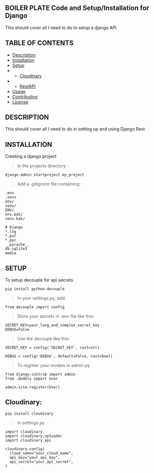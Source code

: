 ## BOILER PLATE Code and Setup/Installation for Django
This should cover all I need to do to setup a django API

## TABLE OF CONTENTS

- [Description](#description)
- [Installation](#installation)
- [Setup](#setup)
- - [Cloudinary](#cloudinary)
- - [RestAPI](#restapi)
- [Usage](#usage)
- [Contributing](#contributing)
- [License](#license)

## DESCRIPTION
This should cover all I need to do in setting up and using Django Rest 

## INSTALLATION
Creating a django project
> In the projects directory 
```
django-admin startproject my_project
```

> Add a .gitignore file containing: 
```
.env 
.venv 
env/ 
venv/ 
ENV/ 
env.bak/ 
venv.bak/ 

# Django
*.log
*.pot
*.pyc
__pycache__
db.sqlite3
media
```

## SETUP
To setup decouple for api secrets
```
pip install python-decouple
```

> In your settings.py, add:
```
from decouple import config
```

> Store your secrets in .env file like this:
```
SECRET_KEY=your_long_and_complex_secret_key
DEBUG=False
```

> Use the decoupe like this:
```
SECRET_KEY = config('SECRET_KEY', cast=str)
```

```
DEBUG = config('DEBUG', default=False, cast=bool)
```

> To register your models in admin.py
```
from django.contrib import admin
from .models import User

admin.site.register(User)
```

## Cloudinary:
```
pip install cloudinary
```

> In settings.py
```
import cloudinary
import cloudinary.uploader
import cloudinary.api

cloudinary.config(
  cloud_name="your_cloud_name",
  api_key="your_api_key",
  api_secret="your_api_secret",
)
```

